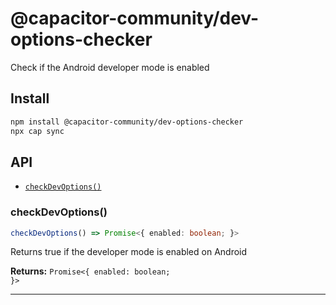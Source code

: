 # @capacitor-community/dev-options-checker

Check if the Android developer mode is enabled

## Install

```bash
npm install @capacitor-community/dev-options-checker
npx cap sync
```

## API

<docgen-index>

* [`checkDevOptions()`](#checkdevoptions)

</docgen-index>

<docgen-api>
<!--Update the source file JSDoc comments and rerun docgen to update the docs below-->

### checkDevOptions()

```typescript
checkDevOptions() => Promise<{ enabled: boolean; }>
```

Returns true if the developer mode is enabled on Android

**Returns:** <code>Promise&lt;{ enabled: boolean; }&gt;</code>

--------------------

</docgen-api>
